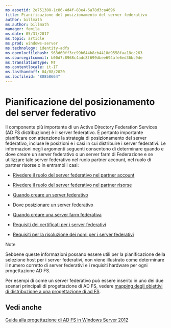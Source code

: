 ```yaml
---
ms.assetid: 2e751308-1c86-4d4f-88e4-6a78d3ca4696
title: Pianificazione del posizionamento del server federativo
author: billmath
ms.author: billmath
manager: femila
ms.date: 05/31/2017
ms.topic: article
ms.prod: windows-server
ms.technology: identity-adfs
ms.openlocfilehash: 963d60ff3cc99b644b8cb4418d9558faa18cc263
ms.sourcegitcommit: b00d7c8968c4adc8f699dbee694afe6ed36bc9de
ms.translationtype: MT
ms.contentlocale: it-IT
ms.lasthandoff: 04/08/2020
ms.locfileid: "80858664"
---
```

# <a name="planning-federation-server-placement"></a>Pianificazione del posizionamento del server federativo

Il componente più importante di un Active Directory Federation Services \(AD FS distribuzione\) è il server federativo. È pertanto importante pianificare con attenzione la strategia di posizionamento del server federativo, incluse le posizioni e i casi in cui distribuire i server federativi. Le informazioni negli argomenti seguenti consentono di determinare quando e dove creare un server federativo o un server farm di Federazione e se utilizzare tale server federativo nel ruolo partner account, nel ruolo di partner risorse o in entrambi i casi:  
  
-   [Rivedere il ruolo del server federativo nel partner account](Review-the-Role-of-the-Federation-Server-in-the-Account-Partner.md)  
  
-   [Rivedere il ruolo del server federativo nel partner risorse](Review-the-Role-of-the-Federation-Server-in-the-Resource-Partner.md)  
  
-   [Quando creare un server federativo](When-to-Create-a-Federation-Server.md)  
  
-   [Dove posizionare un server federativo](Where-to-Place-a-Federation-Server.md)  
  
-   [Quando creare una server farm federativa](When-to-Create-a-Federation-Server-Farm.md)  
  
-   [Requisiti dei certificati per i server federativi](Certificate-Requirements-for-Federation-Servers.md)  
  
-   [Requisiti per la risoluzione dei nomi per i server federativi](Name-Resolution-Requirements-for-Federation-Servers.md)  
  
> [!NOTE]  
> Sebbene queste informazioni possano essere utili per la pianificazione della selezione host per i server federativi, non viene illustrato come determinare il numero corretto di server federativi e i requisiti hardware per ogni progettazione AD FS.  
  
Per esempi di come un server federativo può essere inserito in uno dei due scenari principali di progettazione di AD FS, vedere [mapping degli obiettivi di distribuzione a una progettazione di ad FS](Mapping-Your-Deployment-Goals-to-an-AD-FS-Design.md).  
  
## <a name="see-also"></a>Vedi anche
[Guida alla progettazione di AD FS in Windows Server 2012](AD-FS-Design-Guide-in-Windows-Server-2012.md)


